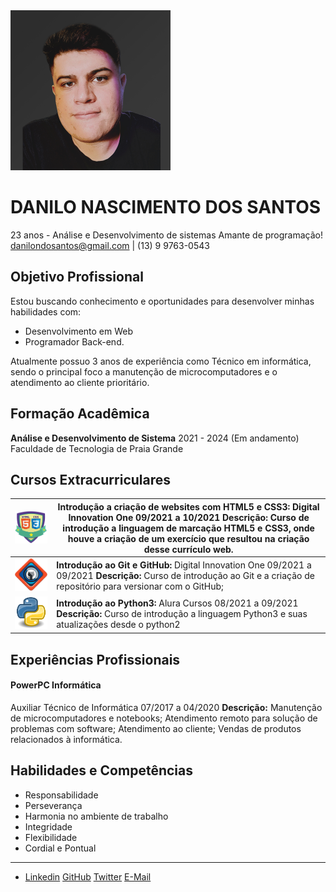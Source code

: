 <img src="img/foto close.jpg" alt="Selfie de Danilo" style="zoom:25%;" />

# DANILO NASCIMENTO DOS SANTOS

23 anos - Análise e Desenvolvimento de sistemas
Amante de programação!
danilondosantos@gmail.com | (13) 9 9763-0543

## Objetivo Profissional

Estou buscando conhecimento e oportunidades para desenvolver minhas habilidades com:

- Desenvolvimento em Web
- Programador Back-end.

Atualmente possuo 3 anos de experiência como Técnico em informática, sendo o principal foco a manutenção de microcomputadores e o atendimento ao cliente prioritário.

## Formação Acadêmica

**Análise e Desenvolvimento de Sistema**
2021 - 2024 (Em andamento)
Faculdade de Tecnologia de Praia Grande

## Cursos Extracurriculares

| <img src="img/htmlcss.png" alt="HTML5 e CSS3" style="zoom:25%;" /> | Introdução a criação de websites com HTML5 e CSS3: Digital Innovation One 09/2021 a 10/2021 Descrição: Curso de introdução a linguagem de marcação HTML5 e CSS3, onde houve a criação de um exercício que resultou na criação desse currículo web. |
| ------------------------------------------------------------ | ------------------------------------------------------------ |
| <img src="img/gitgithub.png" alt="Git e GitHub" style="zoom:25%;" /> | **Introdução ao Git e GitHub:** Digital Innovation One 09/2021 a 09/2021 **Descrição:** Curso de introdução ao Git e a criação de repositório para versionar com o GitHub; |
| <img src="img/python.png" style="zoom:25%;" />               | **Introdução ao Python3:** Alura Cursos 08/2021 a 09/2021 **Descrição:** Curso de introdução a linguagem Python3 e suas atualizações desde o python2 |

## Experiências Profissionais

#### PowerPC Informática

Auxiliar Técnico de Informática
07/2017 a 04/2020
**Descrição:** Manutenção de microcomputadores e notebooks; Atendimento remoto para solução de problemas com software; Atendimento ao cliente; Vendas de produtos relacionados à informática.

## Habilidades e Competências

- Responsabilidade
- Perseverança
- Harmonia no ambiente de trabalho
- Integridade
- Flexibilidade
- Cordial e Pontual

------

- [Linkedin](https://www.linkedin.com/in/danilondosantos)	[GitHub](https://www.github.com/danilusantos)	[Twitter](https://www.twitter.com/danilunsantos)	[E-Mail](danilondosantos@gmail.com)